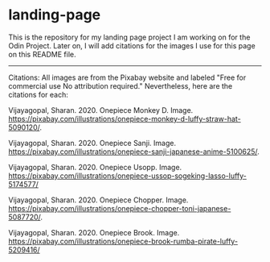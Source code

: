 # landing-page
This is the repository for my landing page project I am working on for the Odin Project. Later on, I will add citations for the images I use for this page on this README file.
_______
Citations:
All images are from the Pixabay website and labeled "Free for commercial use
No attribution required." Nevertheless, here are the citations for each:

Vijayagopal, Sharan. 2020. Onepiece Monkey D. Image. https://pixabay.com/illustrations/onepiece-monkey-d-luffy-straw-hat-5090120/.

Vijayagopal, Sharan. 2020. Onepiece Sanji. Image. https://pixabay.com/illustrations/onepiece-sanji-japanese-anime-5100625/.

Vijayagopal, Sharan. 2020. Onepiece Usopp. Image. https://pixabay.com/illustrations/onepiece-ussop-sogeking-lasso-luffy-5174577/

Vijayagopal, Sharan. 2020. Onepiece Chopper. Image. https://pixabay.com/illustrations/onepiece-chopper-toni-japanese-5087720/.

Vijayagopal, Sharan. 2020. Onepiece Brook. Image. https://pixabay.com/illustrations/onepiece-brook-rumba-pirate-luffy-5209416/
